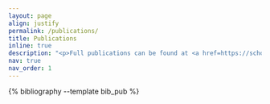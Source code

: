 ```yaml
---
layout: page
align: justify
permalink: /publications/
title: Publications
inline: true
description: "<p>Full publications can be found at <a href=https://scholar.google.com/citations?user=Fi6WlW0AAAAJ&amp;hl=en><strong>Google Scholar</strong></a> and † represents the joint first author.</p>"
nav: true
nav_order: 1
---
```


<!-- _pages/publications.md -->
<div class="publications">

{% bibliography --template bib_pub %}

</div>

